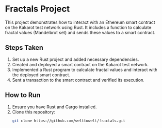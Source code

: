 # Fractals Project

This project demonstrates how to interact with an Ethereum smart contract on the Kakarot test network using Rust. It includes a function to calculate fractal values (Mandelbrot set) and sends these values to a smart contract.

## Steps Taken

1. Set up a new Rust project and added necessary dependencies.
2. Created and deployed a smart contract on the Kakarot test network.
3. Implemented a Rust program to calculate fractal values and interact with the deployed smart contract.
4. Sent a transaction to the smart contract and verified its execution.

## How to Run

1. Ensure you have Rust and Cargo installed.
2. Clone this repository:
   ```sh
   git clone https://github.com/welttowelt/fractals.git

